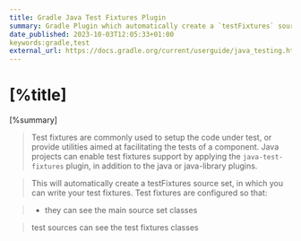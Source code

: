 ```yaml
---
title: Gradle Java Test Fixtures Plugin
summary: Gradle Plugin which automatically create a `testFixtures` source set, in which you can write your test fixtures.
date_published: 2023-10-03T12:05:33+01:00
keywords:gradle,test
external_url: https://docs.gradle.org/current/userguide/java_testing.html#sec:java_test_fixtures
---
```


# [%title]

[%summary]

> Test fixtures are commonly used to setup the code under test, or provide utilities aimed at facilitating the tests of a component. Java projects can enable test fixtures support by applying the `java-test-fixtures` plugin, in addition to the java or java-library plugins.

> This will automatically create a testFixtures source set, in which you can write your test fixtures. Test fixtures are configured so that:

> - they can see the main source set classes

> test sources can see the test fixtures classes